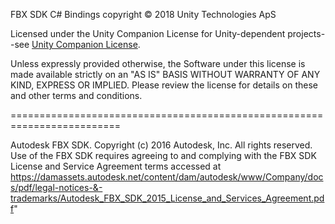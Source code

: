 FBX SDK C# Bindings copyright © 2018 Unity Technologies ApS

Licensed under the Unity Companion License for Unity-dependent projects--see [Unity Companion License](http://www.unity3d.com/legal/licenses/Unity_Companion_License).

Unless expressly provided otherwise, the Software under this license is made available strictly on an "AS IS" BASIS WITHOUT WARRANTY OF ANY KIND, EXPRESS OR IMPLIED. Please review the license for details on these and other terms and conditions.

=========================================================================

Autodesk FBX SDK. Copyright (c) 2016 Autodesk, Inc. All rights reserved. 
Use of the FBX SDK requires agreeing to and complying with the FBX SDK License and Service Agreement terms 
accessed at https://damassets.autodesk.net/content/dam/autodesk/www/Company/docs/pdf/legal-notices-&-trademarks/Autodesk_FBX_SDK_2015_License_and_Services_Agreement.pdf"
